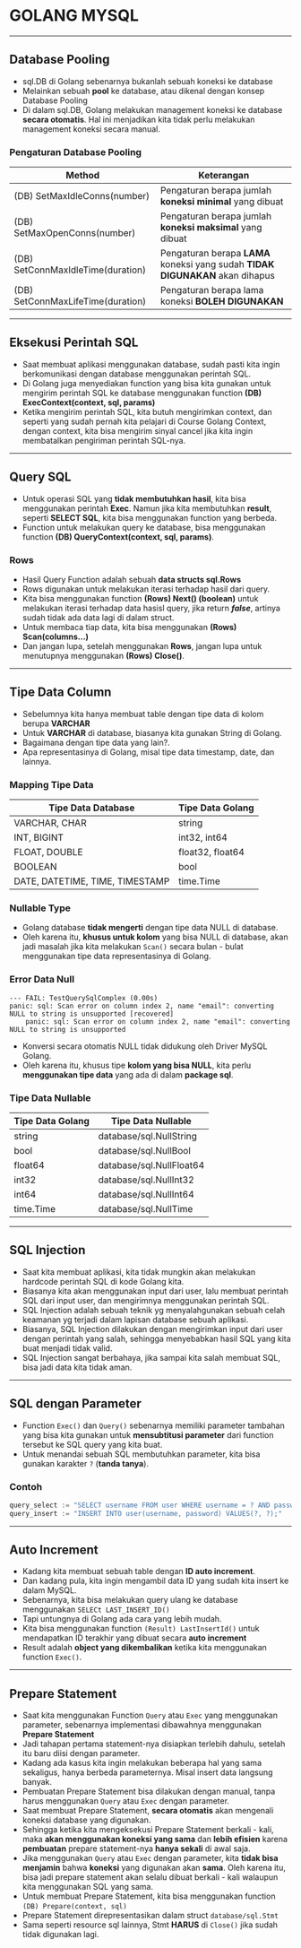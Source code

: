 # GOLANG MYSQL
___

## Database Pooling
- sql.DB di Golang sebenarnya bukanlah sebuah koneksi ke database
- Melainkan sebuah **pool** ke database, atau dikenal dengan konsep Database Pooling
- Di dalam sql.DB, Golang melakukan management koneksi ke database **secara otomatis**. Hal ini menjadikan kita tidak perlu melakukan management koneksi secara manual.

### Pengaturan Database Pooling
| Method | Keterangan|
| ------ | --------- |
| (DB) SetMaxIdleConns(number) | Pengaturan berapa jumlah **koneksi minimal** yang dibuat |
| (DB) SetMaxOpenConns(number) | Pengaturan berapa jumlah **koneksi maksimal** yang dibuat |
| (DB) SetConnMaxIdleTime(duration) | Pengaturan berapa **LAMA** koneksi yang sudah **TIDAK DIGUNAKAN** akan dihapus |
| (DB) SetConnMaxLifeTime(duration) | Pengaturan berapa lama koneksi **BOLEH DIGUNAKAN** |

---

## Eksekusi Perintah SQL
- Saat membuat aplikasi menggunakan database, sudah pasti kita ingin berkomunikasi dengan database menggunakan perintah SQL.
- Di Golang juga menyediakan function yang bisa kita gunakan untuk mengirim perintah SQL ke database menggunakan function **(DB) ExecContext(context, sql, params)**
- Ketika mengirim perintah SQL, kita butuh mengirimkan context, dan seperti yang sudah pernah kita pelajari di Course Golang Context, dengan context, kita bisa mengirim sinyal cancel jika kita ingin membatalkan pengiriman perintah SQL-nya.

---

## Query SQL
- Untuk operasi SQL yang **tidak membutuhkan hasil**, kita bisa menggunakan perintah **Exec**. Namun jika kita membutuhkan **result**, seperti **SELECT SQL**, kita bisa menggunakan function yang berbeda.
- Function untuk melakukan query ke database, bisa menggunakan function **(DB) QueryContext(context, sql, params)**.

### Rows
- Hasil Query Function adalah sebuah **data structs sql.Rows**
- Rows digunakan untuk melakukan iterasi terhadap hasil dari query.
- Kita bisa menggunakan function **(Rows) Next() (boolean)** untuk melakukan iterasi terhadap data hasisl query, jika return _**false**_, artinya sudah tidak ada data lagi di dalam struct.
- Untuk membaca tiap data, kita bisa menggunakan **(Rows) Scan(columns...)**
- Dan jangan lupa, setelah menggunakan **Rows**, jangan lupa untuk menutupnya menggunakan **(Rows) Close()**.

---

## Tipe Data Column
- Sebelumnya kita hanya membuat table dengan tipe data di kolom berupa **VARCHAR**
- Untuk **VARCHAR** di database, biasanya kita gunakan String di Golang.
- Bagaimana dengan tipe data yang lain?.
- Apa representasinya di Golang, misal tipe data timestamp, date, dan lainnya.

### Mapping Tipe Data
| Tipe Data Database | Tipe Data Golang |
| ------------------ | ---------------- |
| VARCHAR, CHAR | string |
| INT, BIGINT | int32, int64 |
| FLOAT, DOUBLE | float32, float64 |
| BOOLEAN | bool |
| DATE, DATETIME, TIME, TIMESTAMP | time.Time |

### Nullable Type
- Golang database **tidak mengerti** dengan tipe data NULL di database.
- Oleh karena itu, **khusus untuk kolom** yang bisa NULL di database, akan jadi masalah jika kita melakukan `Scan()` secara bulan - bulat menggunakan tipe data representasinya di Golang.

### Error Data Null
```
--- FAIL: TestQuerySqlComplex (0.00s)
panic: sql: Scan error on column index 2, name "email": converting NULL to string is unsupported [recovered]
	panic: sql: Scan error on column index 2, name "email": converting NULL to string is unsupported
```
- Konversi secara otomatis NULL tidak didukung oleh Driver MySQL Golang.
- Oleh karena itu, khusus tipe **kolom yang bisa NULL**, kita perlu **menggunakan tipe data** yang ada di dalam **package sql**.

### Tipe Data Nullable
| Tipe Data Golang | Tipe Data Nullable |
|------------------| ------------------ |
| string           | database/sql.NullString |
| bool             | database/sql.NullBool |
| float64          | database/sql.NullFloat64 |
| int32 | database/sql.NullInt32 |
| int64 | database/sql.NullInt64 |
| time.Time | database/sql.NullTime |

---

## SQL Injection
- Saat kita membuat aplikasi, kita tidak mungkin akan melakukan hardcode perintah SQL di kode Golang kita.
- Biasanya kita akan menggunakan input dari user, lalu membuat perintah SQL dari input user, dan mengirimnya menggunakan perintah SQL.
- SQL Injection adalah sebuah teknik yg menyalahgunakan sebuah celah keamanan yg terjadi dalam lapisan database sebuah aplikasi.
- Biasanya, SQL Injection dilakukan dengan mengirimkan input dari user dengan perintah yang salah, sehingga menyebabkan hasil SQL yang kita buat menjadi tidak valid.
- SQL Injection sangat berbahaya, jika sampai kita salah membuat SQL, bisa jadi data kita tidak aman.

---

## SQL dengan Parameter
- Function `Exec()` dan `Query()` sebenarnya memiliki parameter tambahan yang bisa kita gunakan untuk **mensubtitusi parameter** dari function tersebut ke SQL query yang kita buat.
- Untuk menandai sebuah SQL membutuhkan parameter, kita bisa gunakan karakter `?` (**tanda tanya**).

### Contoh
```go
query_select := "SELECT username FROM user WHERE username = ? AND password = ? LIMIT 1"
query_insert := "INSERT INTO user(username, password) VALUES(?, ?);"
```

---

## Auto Increment
- Kadang kita membuat sebuah table dengan **ID auto increment**.
- Dan kadang pula, kita ingin mengambil data ID yang sudah kita insert ke dalam MySQL.
- Sebenarnya, kita bisa melakukan query ulang ke database menggunakan `SELECt LAST_INSERT_ID()`
- Tapi untungnya di Golang ada cara yang lebih mudah.
- Kita bisa menggunakan function `(Result) LastInsertId()` untuk mendapatkan ID terakhir yang dibuat secara **auto increment**
- Result adalah **object yang dikembalikan** ketika kita menggunakan function `Exec()`.

---

## Prepare Statement
- Saat kita menggunakan Function `Query` atau `Exec` yang menggunakan parameter, sebenarnya implementasi dibawahnya menggunakan **Prepare Statement**
- Jadi tahapan pertama statement-nya disiapkan terlebih dahulu, setelah itu baru diisi dengan parameter.
- Kadang ada kasus kita ingin melakukan beberapa hal yang sama sekaligus, hanya berbeda parameternya. Misal insert data langsung banyak.
- Pembuatan Prepare Statement bisa dilakukan dengan manual, tanpa harus menggunakan `Query` atau `Exec` dengan parameter.
- Saat membuat Prepare Statement, **secara otomatis** akan mengenali koneksi database yang digunakan.
- Sehingga ketika kita mengeksekusi Prepare Statement berkali - kali, maka **akan menggunakan koneksi yang sama** dan **lebih efisien** karena **pembuatan** prepare statement-nya **hanya sekali** di awal saja.
- Jika menggunakan `Query` atau `Exec` dengan parameter, kita **tidak bisa menjamin** bahwa **koneksi** yang digunakan akan **sama**. Oleh karena itu, bisa jadi prepare statement akan selalu dibuat berkali - kali walaupun kita menggunakan SQL yang sama.
- Untuk membuat Prepare Statement, kita bisa menggunakan function `(DB) Prepare(context, sql)`
- Prepare Statement direpresentasikan dalam struct `database/sql.Stmt`
- Sama seperti resource sql lainnya, Stmt **HARUS** di `Close()` jika sudah tidak digunakan lagi.